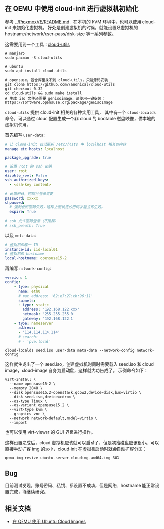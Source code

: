 在 QEMU 中使用 cloud-init 进行虚拟机初始化
---

参考 [../ProxmoxVE/README.md](../ProxmoxVE/README.md)，在本机的 KVM 环境中，也可以使用 cloud-init 来初始化虚拟机。
好处是创建虚拟机的时候，就能设置好虚拟机的 hostname/network/user-pass/disk-size 等一系列参数。

这需要用到一个工具：[cloud-utils](https://github.com/canonical/cloud-utils)

```shell
# manjaro
sudo pacman -S cloud-utils

# ubuntu
sudo apt install cloud-utils

# opensuse，包仓库里找不到 cloud-utils，只能源码安装
git clone https://github.com/canonical/cloud-utils
git checkout 0.32
cd cloud-utils && sudo make install
# 生成 iso 文件还需要 genisoimage，请使用一键安装：https://software.opensuse.org/package/genisoimage
```

`cloud-utils` 提供 cloud-init 相关的各种实用工具，
其中有一个 `cloud-localds` 命令，可以通过 cloud 配置生成一个非 cloud 的 bootable 磁盘映像，供本地的虚拟机使用。

首先编写 `user-data`:

```yaml
# 让 cloud-init 自动更新 /etc/hosts 中 localhost 相关的内容
manage_etc_hosts: localhost

package_upgrade: true

# 设置 root 的 ssh 密钥
user: root
disable_root: False
ssh_authorized_keys:
  - <ssh-key content>

# 设置密码，控制台登录需要
password: xxxxx
chpasswd:
  # 强制使旧密码失效，这样上面设定的密码才能立即生效。
  expire: True
  
# ssh 允许密码登录（不推荐）
# ssh_pwauth: True
```

以及 `meta-data`:

```yaml
# 虚拟机的唯一 ID
instance-id: iid-local01
# 虚拟机的 hostname
local-hostname: opensuse15-2
```

再编写 `network-config`:

```yaml
version: 1
config:
    - type: physical
      name: eth0
      # mac_address: '62:e7:27:cb:96:11'
      subnets:
      - type: static
        address: '192.168.122.xxx'
        netmask: '255.255.255.0'
        gateway: '192.168.122.1'
    - type: nameserver
      address:
      - '114.114.114.114'
      # search:
      # - 'pve.local'
```

```shell
cloud-localds seed.iso user-data meta-data --network-config network-config
```

这样就生成出了一个 seed.iso，创建虚拟机时同时需要载入 seed.iso 和 cloud image，cloud-image 自身为启动盘，这样就大功告成了。
示例命令如下：

```shell
virt-install \
  --name opensuse15-2 \
  --memory 2048 \
  --disk opensuse15.2-openstack.qcow2,device=disk,bus=virtio \
  --disk seed.iso,device=cdrom \
  --os-type linux \
  --os-variant opensuse15.2 \
  --virt-type kvm \
  --graphics vnc \
  --network network=default,model=virtio \
  --import
```

也可以使用 virt-viewer 的 GUI 界面进行操作。

这样设置完成后，cloud 虚拟机应该就可以启动了，但是初始磁盘应该很小。可以直接手动扩容 img 的大小，cloud-init 在虚拟机启动时就会自动扩容分区：

```shell
qemu-img resize ubuntu-server-cloudimg-amd64.img 30G
```


## Bug

目前测试发现，账号密码、私钥、都设置不成功，但是网络、hostname 能正常设置完成，待继续研究。

## 相关文档

- [在 QEMU 使用 Ubuntu Cloud Images](https://vrabe.tw/blog/use-ubuntu-cloud-images-with-qemu/)


